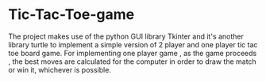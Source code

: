 # Tic-Tac-Toe-game
The project makes use of the python GUI library Tkinter and it's another library turtle to implement a simple version of 2 player and one player tic tac toe board game. For implementing one player game , as the game proceeds , the best moves are calculated for the computer in order to draw the match or win it, whichever is possible.
